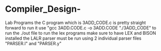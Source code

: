 # Compiler_Design-
Lab Programs 
the C program which is 3ADD_CODE.c is pretty straight forward 
to run it use "gcc 3ADD.CODE.c -o 3ADD.CODE
               "./3ADD_CODE"
               to run the ./out file
to run the lex programs make sure to have LEX and BISON installed 
the LALR parser must be run using 2 individual parser files "PARSER.l" and "PARSER.y"
